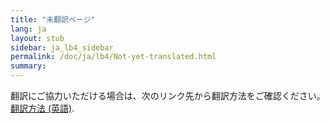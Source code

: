 ```yaml
---
title: "未翻訳ページ"
lang: ja
layout: stub
sidebar: ja_lb4_sidebar
permalink: /doc/ja/lb4/Not-yet-translated.html
summary:
---
```


翻訳にご協力いただける場合は、次のリンク先から翻訳方法をご確認ください。[翻訳方法 (英語)](../contrib/Translating_articles.html).
